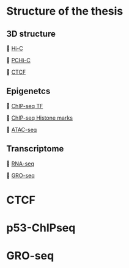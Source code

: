 # Structure of the thesis

## 3D structure

:open_file_folder: [Hi-C](MonicaCabreraP/HiC_Explained)

:open_file_folder: [PCHi-C](Cabrera_2022_PhDthesis_code/PHiC)

:open_file_folder: [CTCF](#CTCF)

## Epigenetcs

:open_file_folder: [ChIP-seq TF](#p53-ChIPseq)

:open_file_folder: [ChIP-seq Histone marks](MonicaCabreraP/ChIPseq_Explained)

:open_file_folder: [ATAC-seq](MonicaCabreraP/ATACseq_Explained)

## Transcriptome

:open_file_folder: [RNA-seq](MonicaCabreraP/RNAseq_Explained)

:open_file_folder: [GRO-seq](#GRO-seq)


# CTCF

# p53-ChIPseq

# GRO-seq
